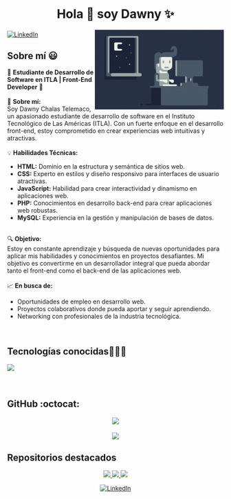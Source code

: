 <h1 align="center">Hola 👋 soy Dawny ✨</h1>

<img alt="Night Coding" src="https://raw.githubusercontent.com/AVS1508/AVS1508/master/assets/Night-Coding.gif" align="right"/>

<p align="left">
  <a href="https://www.linkedin.com/in/dawny-chalas-telemaco-275608270/" target="blank"><img align="center" src="https://img.shields.io/badge/LinkedIn-0077B5?style=for-the-badge&logo=linkedin&logoColor=white" alt="LinkedIn"/></a>
</p>
<h2>Sobre mí 😃</h2>
<!--Intro start-->
<p align="left">
  🌟 <strong>Estudiante de Desarrollo de Software en ITLA | Front-End Developer</strong> 🌟
  <br><br>
  🚀 <strong>Sobre mí:</strong><br>
  Soy Dawny Chalas Telemaco, un apasionado estudiante de desarrollo de software en el Instituto Tecnológico de Las Américas (ITLA). Con un fuerte enfoque en el desarrollo front-end, estoy comprometido en crear experiencias web intuitivas y atractivas.
  <br><br>
  💡 <strong>Habilidades Técnicas:</strong><br>
  <ul>
    <li><strong>HTML:</strong> Dominio en la estructura y semántica de sitios web.</li>
    <li><strong>CSS:</strong> Experto en estilos y diseño responsivo para interfaces de usuario atractivas.</li>
    <li><strong>JavaScript:</strong> Habilidad para crear interactividad y dinamismo en aplicaciones web.</li>
    <li><strong>PHP:</strong> Conocimientos en desarrollo back-end para crear aplicaciones web robustas.</li>
    <li><strong>MySQL:</strong> Experiencia en la gestión y manipulación de bases de datos.</li>
  </ul>
  <br>
  🔍 <strong>Objetivo:</strong><br>
  Estoy en constante aprendizaje y búsqueda de nuevas oportunidades para aplicar mis habilidades y conocimientos en proyectos desafiantes. Mi objetivo es convertirme en un desarrollador integral que pueda abordar tanto el front-end como el back-end de las aplicaciones web.
  <br><br>
  📈 <strong>En busca de:</strong><br>
  <ul>
    <li>Oportunidades de empleo en desarrollo web.</li>
    <li>Proyectos colaborativos donde pueda aportar y seguir aprendiendo.</li>
    <li>Networking con profesionales de la industria tecnológica.</li>
  </ul>
</p>
<!--Intro end-->


<br>

<h2>Tecnologías conocidas👨🏻‍💻</h2>
<!--tech stack icons-->
<p align="left">
  <a href="https://skillicons.dev">
    <img src="https://skillicons.dev/icons?i=java,php,py,dotnet,css,html,js,mysql,git,github,vscode" />
  </a>
</p>

<br>

<h2>GitHub :octocat:</h2>
<!--- stats & Trophy (start) -->
<p align="center">
  <!--- stats (start) -->
  <img  align="center"  src="https://github-readme-stats.vercel.app/api?username=DawnyCTI&theme=dark&show_icons=true&count_private=true" />
  <br></br>
  <!--- Lenguaje más usado -->
  <img  align="center"  src="https://github-readme-stats.anuraghazra1.vercel.app/api/top-langs/?username=DawnyCTI&theme=dark&hide_border=false&layout=compact"/>
</p>
<!--- stats & Trophy (end) -->


<!-- Repositorios destacados -->
<h2>Repositorios destacados</h2>
<div align="center">
  <a href="https://github.com/DawnyCTI/ChatBot-ITLA">
    <img src="https://github-readme-stats.vercel.app/api/pin/?username=DawnyCTI&repo=ChatBot-ITLA&theme=dark" />
  </a>
  <a href="https://github.com/DawnyCTI/Proyecto-Final---Programacion-Web-DCT-Libreria">
    <img src="https://github-readme-stats.vercel.app/api/pin/?username=DawnyCTI&repo=Proyecto-Final---Programacion-Web-DCT-Libreria&theme=dark" />
  </a>
  <a href="https://github.com/DawnyCTI/PROYECTO-FINAL---GRUPO-STAT-CAST">
    <img src="https://github-readme-stats.vercel.app/api/pin/?username=DawnyCTI&repo=PROYECTO-FINAL---GRUPO-STAT-CAST&theme=dark" />
  </a>
</div>



<!-- Enlaces a redes sociales -->
<p align="center">
  <a href="https://www.linkedin.com/in/dawny-chalas-telemaco-275608270/" target="_blank">
    <img src="https://img.shields.io/badge/LinkedIn-0077B5?style=for-the-badge&logo=linkedin&logoColor=white" alt="LinkedIn" />
  </a>
</p>
